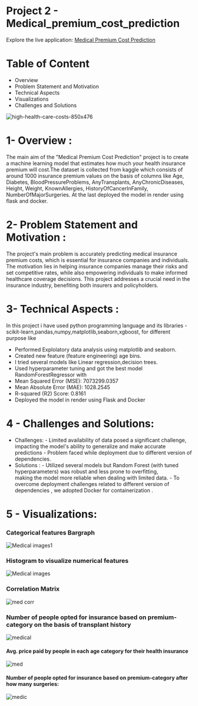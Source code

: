 # Project 2 - Medical_premium_cost_prediction

Explore the live application: [Medical Premium Cost Prediction](https://medical-premium-cost-prediction.onrender.com)

# Table of Content
- Overview
- Problem Statement and Motivation
- Technical Aspects
- Visualizations 
- Challenges and Solutions


![high-health-care-costs-850x476](https://github.com/Karanmanolaa/Medical_cost_premium_prediction/assets/144649975/73c4a492-3fe9-4cbd-9bc6-c953400518af)

# 1- Overview :
The main aim of the "Medical Premium Cost Prediction" project is to create a machine learning model that estimates how much your health insurance premium will cost.The dataset is collected from kaggle which consists of around 1000 insurance premium values on the basis of columns like Age,	Diabetes,	BloodPressureProblems,	AnyTransplants,	AnyChronicDiseases,	Height,	Weight,	KnownAllergies,	HistoryOfCancerInFamily,	NumberOfMajorSurgeries.
At the last deployed the model in render using flask and docker.


# 2- Problem Statement and Motivation :

The project's main problem is accurately predicting medical insurance premium costs, which is essential for insurance companies and individuals. The motivation lies in helping insurance companies manage their risks and set competitive rates, while also empowering individuals to make informed healthcare coverage decisions. This project addresses a crucial need in the insurance industry, benefiting both insurers and policyholders. 

# 3- Technical Aspects :
In this project i have used python programming language and its libraries - scikit-learn,pandas,numpy,matplotlib,seaborn,xgboost,
for different purpose like
- Performed Explolatory data analysis using matplotlib and seaborn.
- Created new feature (feature engineering) age bins.
- I tried several models like Linear regression,decision trees.
- Used hyperparameter tuning and got the best model RandomForestRegressor with
- Mean Squared Error (MSE): 7073299.0357
- Mean Absolute Error (MAE): 1028.2545
- R-squared (R2) Score: 0.8161
- Deployed the model in render using Flask and Docker

# 4 - Challenges and Solutions:
- Challenges:
      -  Limited availability of data posed a significant challenge, 
      impacting the model's ability to generalize and make accurate 
      predictions
      -  Problem faced while deployment due to different 
      version of dependencies.
- Solutions :
      -  Utilized several models but Random Forest (with tuned       
      hyperparameters) was robust and less prone to overfitting,      
      making the model more reliable when dealing with limited data.
      -  To overcome deployment challenges related to different 
      version of dependencies , we adopted Docker for containerization .

# 5 - Visualizations:

### Categorical features Bargraph

![Medical images1](https://github.com/Karanmanolaa/Medical_cost_premium_prediction/assets/144649975/d757da78-ba12-408f-af60-d1b27fde552d)


### Histogram to visualize numerical features

![Medical images](https://github.com/Karanmanolaa/Medical_cost_premium_prediction/assets/144649975/74729565-dbe8-48f3-add2-a32519b59578)


### Correlation Matrix

![med corr](https://github.com/Karanmanolaa/Medical_cost_premium_prediction/assets/144649975/87b4fce2-0873-418a-a0b0-f7271a0731cd)


### Number of people opted for insurance based on premium-category on the basis of transplant history


![medical](https://github.com/Karanmanolaa/Medical_cost_premium_prediction/assets/144649975/0c962376-aeac-4ec9-92a1-928204d28e40)


#### Avg. price paid by people in each age category for their health insurance
![med](https://github.com/Karanmanolaa/Medical_cost_premium_prediction/assets/144649975/42ba69d9-1105-48cd-8361-add39a715fd7)



#### Number of people opted for insurance based on premium-category after how many surgeries:
![medic](https://github.com/Karanmanolaa/Medical_cost_premium_prediction/assets/144649975/f94da23d-d3d2-416e-bea8-e9176e5a208a)







